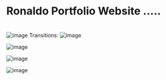 # Ronaldo Portfolio Website .....
#
![image](https://github.com/Rifatraisul/Ronaldo/assets/101988682/4c138833-8e06-4f6f-8728-7f7eca19ea90)
Transitions:
![image](https://github.com/Rifatraisul/Ronaldo/assets/101988682/b286ee5a-c275-4582-9c35-1d61e7958de9)

![image](https://github.com/Rifatraisul/Ronaldo/assets/101988682/94ac1467-be4c-436e-876f-0b3994180dd4)

![image](https://github.com/Rifatraisul/Ronaldo/assets/101988682/f74aedd2-5491-4087-909d-7a3351032345)

![image](https://github.com/Rifatraisul/Ronaldo/assets/101988682/1bbecc9d-d4fc-48ea-8663-685e896c8e0c)
